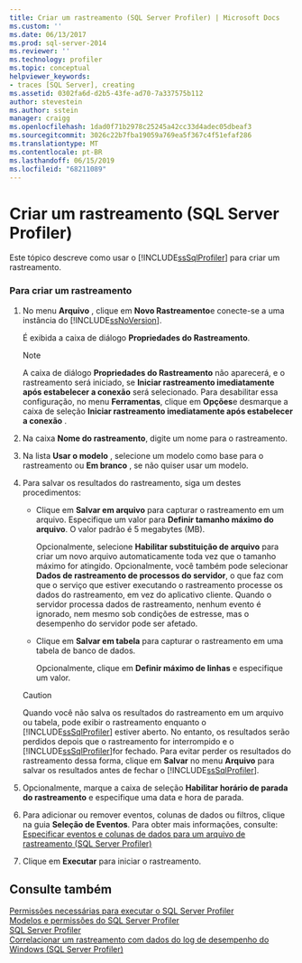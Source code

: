 ```yaml
---
title: Criar um rastreamento (SQL Server Profiler) | Microsoft Docs
ms.custom: ''
ms.date: 06/13/2017
ms.prod: sql-server-2014
ms.reviewer: ''
ms.technology: profiler
ms.topic: conceptual
helpviewer_keywords:
- traces [SQL Server], creating
ms.assetid: 0302fa6d-d2b5-43fe-ad70-7a337575b112
author: stevestein
ms.author: sstein
manager: craigg
ms.openlocfilehash: 1dad0f71b2978c25245a42cc33d4adec05dbeaf3
ms.sourcegitcommit: 3026c22b7fba19059a769ea5f367c4f51efaf286
ms.translationtype: MT
ms.contentlocale: pt-BR
ms.lasthandoff: 06/15/2019
ms.locfileid: "68211089"
---
```

# <a name="create-a-trace-sql-server-profiler"></a>Criar um rastreamento (SQL Server Profiler)
  Este tópico descreve como usar o [!INCLUDE[ssSqlProfiler](../../includes/sssqlprofiler-md.md)] para criar um rastreamento.  
  
### <a name="to-create-a-trace"></a>Para criar um rastreamento  
  
1.  No menu **Arquivo** , clique em **Novo Rastreamento**e conecte-se a uma instância do [!INCLUDE[ssNoVersion](../../includes/ssnoversion-md.md)].  
  
     É exibida a caixa de diálogo **Propriedades do Rastreamento**.  
  
    > [!NOTE]  
    >  A caixa de diálogo **Propriedades do Rastreamento** não aparecerá, e o rastreamento será iniciado, se **Iniciar rastreamento imediatamente após estabelecer a conexão** será selecionado. Para desabilitar essa configuração, no menu **Ferramentas**, clique em **Opções**e desmarque a caixa de seleção **Iniciar rastreamento imediatamente após estabelecer a conexão** .  
  
2.  Na caixa **Nome do rastreamento**, digite um nome para o rastreamento.  
  
3.  Na lista **Usar o modelo** , selecione um modelo como base para o rastreamento ou **Em branco** , se não quiser usar um modelo.  
  
4.  Para salvar os resultados do rastreamento, siga um destes procedimentos:  
  
    -   Clique em **Salvar em arquivo** para capturar o rastreamento em um arquivo. Especifique um valor para **Definir tamanho máximo do arquivo**. O valor padrão é 5 megabytes (MB).  
  
         Opcionalmente, selecione **Habilitar substituição de arquivo** para criar um novo arquivo automaticamente toda vez que o tamanho máximo for atingido. Opcionalmente, você também pode selecionar **Dados de rastreamento de processos do servidor**, o que faz com que o serviço que estiver executando o rastreamento processe os dados do rastreamento, em vez do aplicativo cliente. Quando o servidor processa dados de rastreamento, nenhum evento é ignorado, nem mesmo sob condições de estresse, mas o desempenho do servidor pode ser afetado.  
  
    -   Clique em **Salvar em tabela** para capturar o rastreamento em uma tabela de banco de dados.  
  
         Opcionalmente, clique em **Definir máximo de linhas** e especifique um valor.  
  
    > [!CAUTION]  
    >  Quando você não salva os resultados do rastreamento em um arquivo ou tabela, pode exibir o rastreamento enquanto o [!INCLUDE[ssSqlProfiler](../../includes/sssqlprofiler-md.md)] estiver aberto. No entanto, os resultados serão perdidos depois que o rastreamento for interrompido e o [!INCLUDE[ssSqlProfiler](../../includes/sssqlprofiler-md.md)]for fechado. Para evitar perder os resultados do rastreamento dessa forma, clique em **Salvar** no menu **Arquivo** para salvar os resultados antes de fechar o [!INCLUDE[ssSqlProfiler](../../includes/sssqlprofiler-md.md)].  
  
5.  Opcionalmente, marque a caixa de seleção **Habilitar horário de parada do rastreamento** e especifique uma data e hora de parada.  
  
6.  Para adicionar ou remover eventos, colunas de dados ou filtros, clique na guia **Seleção de Eventos**. Para obter mais informações, consulte: [Especificar eventos e colunas de dados para um arquivo de rastreamento &#40;SQL Server Profiler&#41;](sql-server-profiler.md)  
  
7.  Clique em **Executar** para iniciar o rastreamento.  
  
## <a name="see-also"></a>Consulte também  
 [Permissões necessárias para executar o SQL Server Profiler](permissions-required-to-run-sql-server-profiler.md)   
 [Modelos e permissões do SQL Server Profiler](sql-server-profiler-templates-and-permissions.md)   
 [SQL Server Profiler](sql-server-profiler.md)   
 [Correlacionar um rastreamento com dados do log de desempenho do Windows &#40;SQL Server Profiler&#41;](../../database-engine/correlate-a-trace-with-windows-performance-log-data-sql-server-profiler.md)  
  
  
